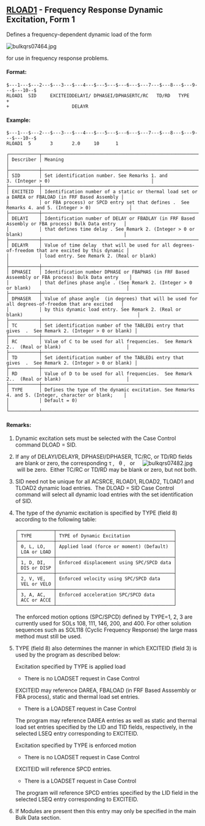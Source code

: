 ## [RLOAD1](https://nexus.hexagon.com/documentationcenter/bundle/MSC_Nastran_2022.4/page/Nastran_Combined_Book/qrg/bulkqrs/TOC.RLOAD1.xhtml) - Frequency Response Dynamic Excitation, Form 1

Defines a frequency-dependent dynamic load of the form

![bulkqrs07464.jpg](https://help-be.hexagonmi.com/bundle/MSC_Nastran_2022.4/page/Nastran_Combined_Book/qrg/bulkqrs/../../../assets/bulkqrs07464.jpg?_LANG=enus)  

for use in frequency response problems.

#### Format:

```nastran
$---1---$---2---$---3---$---4---$---5---$---6---$---7---$---8---$---9---$---10--$
RLOAD1  SID     EXCITEIDDELAYI/ DPHASEI/DPHASERTC/RC   TD/RD   TYPE     +              
+                       DELAYR                                                  
```

#### Example:

```nastran
$---1---$---2---$---3---$---4---$---5---$---6---$---7---$---8---$---9---$---10--$
RLOAD1  5       3       2.0     10      1                                       
```

```text
┌───────────┬────────────────────────────────────────────────────────────────────────────────────────────────────┐
│ Describer │ Meaning                                                                                            │
├───────────┼────────────────────────────────────────────────────────────────────────────────────────────────────┤
│ SID       │ Set identification number. See Remarks 1. and 3. (Integer > 0)                                     │
├───────────┼────────────────────────────────────────────────────────────────────────────────────────────────────┤
│ EXCITEID  │ Identification number of a static or thermal load set or a DAREA or FBALOAD (in FRF Based Assembly │
│           │ or FBA process) or SPCD entry set that defines .  See Remarks 4. and 5. (Integer > 0)              │
├───────────┼────────────────────────────────────────────────────────────────────────────────────────────────────┤
│ DELAYI    │ Identification number of DELAY or FBADLAY (in FRF Based Assembly or FBA process) Bulk Data entry   │
│           │ that defines time delay . See Remark 2. (Integer > 0 or blank)                                     │
├───────────┼────────────────────────────────────────────────────────────────────────────────────────────────────┤
│ DELAYR    │ Value of time delay  that will be used for all degrees-of-freedom that are excited by this dynamic │
│           │ load entry. See Remark 2. (Real or blank)                                                          │
├───────────┼────────────────────────────────────────────────────────────────────────────────────────────────────┤
│ DPHASEI   │ Identification number DPHASE or FBAPHAS (in FRF Based Asseembly or FBA process) Bulk Data entry    │
│           │ that defines phase angle . (See Remark 2. (Integer > 0 or blank)                                   │
├───────────┼────────────────────────────────────────────────────────────────────────────────────────────────────┤
│ DPHASER   │ Value of phase angle  (in degrees) that will be used for all degrees-of-freedom that are excited   │
│           │ by this dynamic load entry. See Remark 2. (Real or blank)                                          │
├───────────┼────────────────────────────────────────────────────────────────────────────────────────────────────┤
│ TC        │ Set identification number of the TABLEDi entry that gives  .  See Remark 2. (Integer > 0 or blank) │
├───────────┼────────────────────────────────────────────────────────────────────────────────────────────────────┤
│ RC        │ Value of C to be used for all frequencies.  See Remark 2..  (Real or blank)                        │
├───────────┼────────────────────────────────────────────────────────────────────────────────────────────────────┤
│ TD        │ Set identification number of the TABLEDi entry that gives  .  See Remark 2. (Integer > 0 or blank) │
├───────────┼────────────────────────────────────────────────────────────────────────────────────────────────────┤
│ RD        │ Value of D to be used for all frequencies.  See Remark 2..  (Real or blank)                        │
├───────────┼────────────────────────────────────────────────────────────────────────────────────────────────────┤
│ TYPE      │ Defines the type of the dynamic excitation. See Remarks 4. and 5. (Integer, character or blank;    │
│           │ Default = 0)                                                                                       │
└───────────┴────────────────────────────────────────────────────────────────────────────────────────────────────┘
```

#### Remarks:

1. Dynamic excitation sets must be selected with the Case Control command DLOAD = SID.
2. If any of DELAYI/DELAYR, DPHASEI/DPHASER, TC/RC, or TD/RD fields   are blank or zero, the corresponding  τ ,   θ ,   or     ![bulkqrs07482.jpg](https://help-be.hexagonmi.com/bundle/MSC_Nastran_2022.4/page/Nastran_Combined_Book/qrg/bulkqrs/../../../assets/bulkqrs07482.jpg?_LANG=enus)  will be zero.  Either TC/RC or TD/RD may be blank or zero, but not both.
3. SID need not be unique for all ACSRCE, RLOAD1, RLOAD2, TLOAD1 and TLOAD2 dynamic load entries.  The DLOAD = SID Case Control command will select all dynamic load entries with the set identification of SID.
4. The type of the dynamic excitation is specified by TYPE (field 8) according to the following table:

     ```text
     ┌─────────────┬───────────────────────────────────────────┐
     │ TYPE        │ TYPE of Dynamic Excitation                │
     ├─────────────┼───────────────────────────────────────────┤
     │ 0, L, LO,   │ Applied load (force or moment) (Default)  │
     │ LOA or LOAD │                                           │
     ├─────────────┼───────────────────────────────────────────┤
     │ 1, D, DI,   │ Enforced displacement using SPC/SPCD data │
     │ DIS or DISP │                                           │
     ├─────────────┼───────────────────────────────────────────┤
     │ 2, V, VE,   │ Enforced velocity using SPC/SPCD data     │
     │ VEL or VELO │                                           │
     ├─────────────┼───────────────────────────────────────────┤
     │ 3, A, AC,   │ Enforced acceleration SPC/SPCD data       │
     │ ACC or ACCE │                                           │
     └─────────────┴───────────────────────────────────────────┘
     ```

     The enforced motion options (SPC/SPCD) defined by TYPE=1, 2, 3 are currently used for SOLs 108, 111, 146, 200, and 400. For other solution sequences such as SOL118 (Cyclic Frequency Response) the large mass method must still be used.

5. TYPE (field 8) also determines the manner in which EXCITEID (field 3) is used by the program as described below:

     Excitation specified by TYPE is applied load

     - There is no LOADSET request in Case Control

     EXCITEID may reference DAREA, FBALOAD (in FRF Based Asssembly or FBA process), static and thermal load set entries.

     - There is a LOADSET request in Case Control

     The program may reference DAREA entries as well as static and thermal load set entries specified by the LID and TID fields, respectively, in the selected LSEQ entry corresponding to EXCITEID.

     Excitation specified by TYPE is enforced motion

     - There is no LOADSET request in Case Control

     EXCITEID will reference SPCD entries.

     - There is a LOADSET request in Case Control

     The program will reference SPCD entries specified by the LID field in the selected LSEQ entry corresponding to EXCITEID.

6. If Modules are present then this entry may only be specified in the main Bulk Data section.

